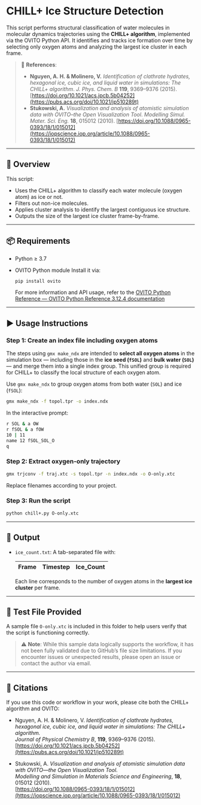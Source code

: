 # CHILL+ Ice Structure Detection

This script performs structural classification of water molecules in molecular dynamics trajectories using the **CHILL+ algorithm**, implemented via the OVITO Python API. It identifies and tracks ice formation over time by selecting only oxygen atoms and analyzing the largest ice cluster in each frame.

> 📄 **References**:
>
> - **Nguyen, A. H. & Molinero, V.** *Identification of clathrate hydrates, hexagonal ice, cubic ice, and liquid water in simulations: The CHILL+ algorithm*. *J. Phys. Chem. B* **119**, 9369–9376 (2015).[https://doi.org/10.1021/acs.jpcb.5b04252](https://pubs.acs.org/doi/10.1021/jp510289t)
> - **Stukowski, A.** *Visualization and analysis of atomistic simulation data with OVITO–the Open Visualization Tool*. *Modelling Simul. Mater. Sci. Eng.* **18**, 015012 (2010). [https://doi.org/10.1088/0965-0393/18/1/015012](https://iopscience.iop.org/article/10.1088/0965-0393/18/1/015012)

------

## 🧊 Overview

This script:

- Uses the CHILL+ algorithm to classify each water molecule (oxygen atom) as ice or not.
- Filters out non-ice molecules.
- Applies cluster analysis to identify the largest contiguous ice structure.
- Outputs the size of the largest ice cluster frame-by-frame.

------

## 📦 Requirements

- Python ≥ 3.7

- OVITO Python module
   Install it via:

  ```bash
  pip install ovito
  ```

  For more information and API usage, refer to the [OVITO Python Reference — OVITO Python Reference 3.12.4 documentation](https://www.ovito.org/manual/python/)

------

## ▶️ Usage Instructions

### Step 1: Create an index file including oxygen atoms

The steps using `gmx make_ndx` are intended to **select all oxygen atoms** in the simulation box — including those in the **ice seed (`fSOL`)** and **bulk water (`SOL`)** — and merge them into a single index group. This unified group is required for CHILL+ to classify the local structure of each oxygen atom.

Use `gmx make_ndx` to group oxygen atoms from both water (`SOL`) and ice (`fSOL`):

```bash
gmx make_ndx -f topol.tpr -o index.ndx
```

In the interactive prompt:

```bash
r SOL & a OW
r fSOL & a fOW
10 | 11
name 12 fSOL_SOL_O
q
```

### Step 2: Extract oxygen-only trajectory

```bash
gmx trjconv -f traj.xtc -s topol.tpr -n index.ndx -o O-only.xtc
```

Replace filenames according to your project.

### Step 3: Run the script

```bash
python chill+.py O-only.xtc
```

------

## 📁 Output

- `ice_count.txt`: A tab-separated file with:

  | Frame | Timestep | Ice_Count |
  | ----- | -------- | --------- |

  

  Each line corresponds to the number of oxygen atoms in the **largest ice cluster** per frame.

------

## 🧪 Test File Provided

A sample file `O-only.xtc` is included in this folder to help users verify that the script is functioning correctly.

> ⚠️ **Note**:
>  While this sample data logically supports the workflow, it has not been fully validated due to GitHub’s file size limitations.
>  If you encounter issues or unexpected results, please open an issue or contact the author via email.

------

## 📖 Citations

If you use this code or workflow in your work, please cite both the CHILL+ algorithm and OVITO:

- Nguyen, A. H. & Molinero, V. *Identification of clathrate hydrates, hexagonal ice, cubic ice, and liquid water in simulations: The CHILL+ algorithm.*  
  *Journal of Physical Chemistry B*, **119**, 9369–9376 (2015).  
  [https://doi.org/10.1021/acs.jpcb.5b04252](https://pubs.acs.org/doi/10.1021/jp510289t)

- Stukowski, A. *Visualization and analysis of atomistic simulation data with OVITO—the Open Visualization Tool.*  
  *Modelling and Simulation in Materials Science and Engineering*, **18**, 015012 (2010).  
  [https://doi.org/10.1088/0965-0393/18/1/015012](https://iopscience.iop.org/article/10.1088/0965-0393/18/1/015012)

